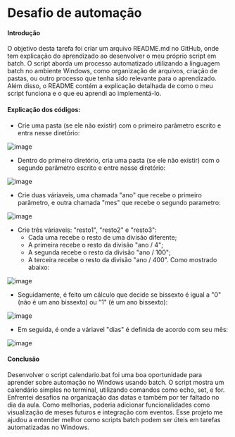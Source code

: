 # Desafio de automação 

#### Introdução

O objetivo desta tarefa foi criar um arquivo README.md no GitHub, onde tem explicação do aprendizado ao desenvolver o meu próprio script em batch. O script aborda um processo automatizado utilizando a linguagem batch no ambiente Windows, como organização de arquivos, criação de pastas, ou outro processo que tenha sido relevante para o aprendizado. Além disso, o README contém a explicação detalhada de como o meu script funciona e o que eu aprendi ao implementá-lo.

#### Explicação dos códigos:

- Crie uma pasta (se ele não existir) com o primeiro parâmetro escrito e entra nesse diretório:

![image](https://github.com/user-attachments/assets/d60314c0-421a-4d30-a642-b78bc293fa7c)

- Dentro do primeiro diretório, cria uma pasta (se ele não existir) com o segundo parâmetro escrito e entre nesse diretório:

![image](https://github.com/user-attachments/assets/1f6e7498-3278-4a58-b293-531ec96d7854)

- Crie duas váriaveis, uma chamada "ano" que recebe o primeiro parâmetro, e outra chamada "mes" que recebe o segundo parametro:

![image](https://github.com/user-attachments/assets/82248c3c-2cd4-419a-82a0-afd4ec4da65b)

- Crie três váriaveis: "resto1", "resto2" e "resto3":
  -   Cada uma recebe o resto de uma divisão diferente;
  -   A primeira recebe o resto da divisão "ano / 4";
  -  A segunda recebe o resto da divisão "ano / 100";
  - A terceira recebe o resto da divisão "ano / 400". Como mostrado abaixo:

![image](https://github.com/user-attachments/assets/aae6059c-b0f4-4eb6-95c1-1534b92643f6)

- Seguidamente, é feito um cálculo que decide se bissexto é igual a "0" (não é um ano bissexto) ou "1" (é um ano bissexto):

![image](https://github.com/user-attachments/assets/bc978dc2-5bef-48fe-9877-226757250fc7)

- Em seguida, é onde a váriavel "dias" é definida de acordo com seu mês:

![image](https://github.com/user-attachments/assets/f42de7a5-739d-41f1-a6a7-132eac563e45)

#### Conclusão

Desenvolver o script calendario.bat foi uma boa oportunidade para aprender sobre automação no Windows usando batch. O script mostra um calendário simples no terminal, utilizando comandos como echo, set, e for. Enfrentei desafios na organização das datas e também por ter faltado no dia da aula. Como melhorias, poderia adicionar funcionalidades como visualização de meses futuros e integração com eventos. Esse projeto me ajudou a entender melhor como scripts batch podem ser úteis em tarefas automatizadas no Windows.


